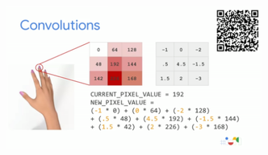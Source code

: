 ![FileModes](slideImages/image23.png)<!-- .element: style="border:0; width:900px; margin-left:50px" -->